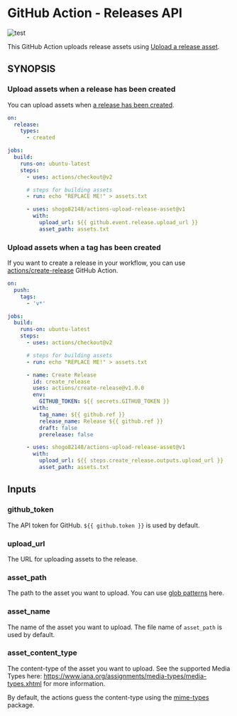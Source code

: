 # GitHub Action - Releases API

![test](https://github.com/shogo82148/actions-upload-release-asset/workflows/test/badge.svg)

This GitHub Action uploads release assets using [Upload a release asset](https://developer.github.com/v3/repos/releases/#upload-a-release-asset).

## SYNOPSIS

### Upload assets when a release has been created

You can upload assets when [a release has been created](https://help.github.com/en/actions/automating-your-workflow-with-github-actions/events-that-trigger-workflows#release-event-release).

```yaml
on:
  release:
    types:
      - created

jobs:
  build:
    runs-on: ubuntu-latest
    steps:
      - uses: actions/checkout@v2

      # steps for building assets
      - run: echo "REPLACE ME!" > assets.txt

      - uses: shogo82148/actions-upload-release-asset@v1
        with:
          upload_url: ${{ github.event.release.upload_url }}
          asset_path: assets.txt
```

### Upload assets when a tag has been created

If you want to create a release in your workflow, you can use [actions/create-release](https://github.com/actions/create-release) GitHub Action.

```yaml
on:
  push:
    tags:
      - 'v*'

jobs:
  build:
    runs-on: ubuntu-latest
    steps:
      - uses: actions/checkout@v2

      # steps for building assets
      - run: echo "REPLACE ME!" > assets.txt

      - name: Create Release
        id: create_release
        uses: actions/create-release@v1.0.0
        env:
          GITHUB_TOKEN: ${{ secrets.GITHUB_TOKEN }}
        with:
          tag_name: ${{ github.ref }}
          release_name: Release ${{ github.ref }}
          draft: false
          prerelease: false

      - uses: shogo82148/actions-upload-release-asset@v1
        with:
          upload_url: ${{ steps.create_release.outputs.upload_url }}
          asset_path: assets.txt
```

## Inputs

### github_token

The API token for GitHub.
`${{ github.token }}` is used by default.

### upload_url

The URL for uploading assets to the release.

### asset_path

The path to the asset you want to upload.
You can use [glob patterns](https://github.com/actions/toolkit/tree/master/packages/glob#patterns) here.

### asset_name

The name of the asset you want to upload.
The file name of `asset_path` is used by default.

### asset_content_type

The content-type of the asset you want to upload.
See the supported Media Types here: https://www.iana.org/assignments/media-types/media-types.xhtml for more information.

By default, the actions guess the content-type using the [mime-types](https://www.npmjs.com/package/mime-types) package.
